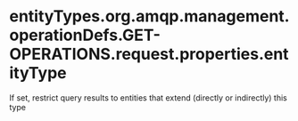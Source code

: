# entityTypes.org.amqp.management.operationDefs.GET-OPERATIONS.request.properties.entityType

If set, restrict query results to entities that extend (directly or indirectly) this type

